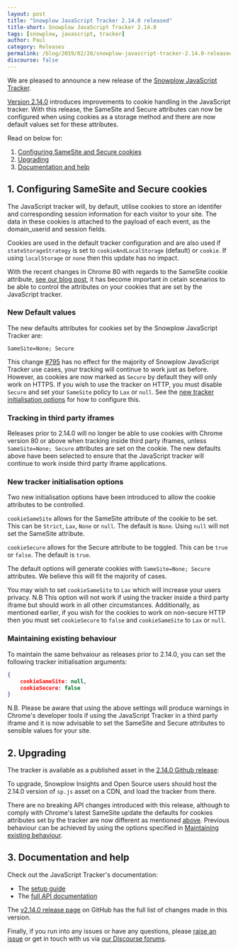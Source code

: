 ```yaml
---
layout: post
title: "Snowplow JavaScript Tracker 2.14.0 released"
title-short: Snowplow JavaScript Tracker 2.14.0
tags: [snowplow, javascript, tracker]
author: Paul
category: Releases
permalink: /blog/2019/02/28/snowplow-javascript-tracker-2.14.0-released/
discourse: false
---
```


We are pleased to announce a new release of the [Snowplow JavaScript Tracker][js-tracker].

[Version 2.14.0][2.14.0-tag] introduces improvements to cookie handling in the JavaScript tracker. With this release, the SameSite and Secure attributes can now be configured when using cookies as a storage method and there are now default values set for these attributes.

Read on below for:

1. [Configuring SameSite and Secure cookies](#1.-configuring-samesite-and-secure-cookies)
2. [Upgrading](#2.-upgrading)
3. [Documentation and help](#3.-documentation-and-help)

<!--more-->

## 1. Configuring SameSite and Secure cookies

The JavaScript tracker will, by default, utilise cookies to store an identifer and corresponding session information for each visitor to your site. The data in these cookies is attached to the payload of each event, as the domain_userid and session fields.

Cookies are used in the default tracker configuration and are also used if `stateStorageStrategy` is set to `cookieAndLocalStorage` (default) or `cookie`. If using `localStorage` or `none` then this update has no impact.

With the recent changes in Chrome 80 with regards to the SameSite cookie attribute, [see our blog post][samesite-cookie-update], it has become important in cetain scenarios to be able to control the attributes on your cookies that are set by the JavaScript tracker.

### New Default values

The new defaults attributes for cookies set by the Snowplow JavaScript Tracker are:

```text
SameSite=None; Secure
```

This change [#795][795] has no effect for the majority of Snowplow JavaScript Tracker use cases, your tracking will continue to work just as before. However, as cookies are now marked as `Secure` by default they will only work on HTTPS. If you wish to use the tracker on HTTP, you must disable `Secure` and set your `SameSite` policy to `Lax` or `null`. See the [new tracker initialisation options](#new-tracker-initialisation-options) for how to configure this.

### Tracking in third party iframes

Releases prior to 2.14.0 will no longer be able to use cookies with Chrome version 80 or above when tracking inside third party iframes, unless `SameSite=None; Secure` attributes are set on the cookie. The new defaults above have been selected to ensure that the JavaScript tracker will continue to work inside third party iframe applications.

### New tracker initialisation options

Two new initialisation options have been introduced to allow the cookie attributes to be controlled.

`cookieSameSite` allows for the SameSite attribute of the cookie to be set. This can be `Strict`, `Lax`, `None` or `null`. The default is `None`. Using `null` will not set the SameSite attribute.

`cookieSecure` allows for the Secure attribute to be toggled. This can be `true` or `false`. The default is `true`.

The default options will generate cookies with `SameSite=None; Secure` attributes. We believe this will fit the majority of cases.

You may wish to set `cookieSameSite` to `Lax` which will increase your users privacy. N.B This option will not work if using the tracker inside a third party iframe but should work in all other circumstances.
Additionally, as mentioned earlier, if you wish for the cookies to work on non-secure HTTP then you must set `cookieSecure` to `false` and `cookieSameSite` to `Lax` or `null`.

### Maintaining existing behaviour

To maintain the same behvaiour as releases prior to 2.14.0, you can set the following tracker initialisation arguments:

```json
{
    cookieSameSite: null,
    cookieSecure: false
}
```

N.B. Please be aware that using the above settings will produce warnings in Chrome's developer tools if using the JavaScript Tracker in a third party iframe and it is now advisable to set the SameSite and Secure attributes to sensible values for your site.

## 2. Upgrading

The tracker is available as a published asset in the [2.14.0 Github release][2.14.0-tag]:

To upgrade, Snowplow Insights and Open Source users should host the 2.14.0 version of `sp.js` asset on a CDN, and load the tracker from there.

There are no breaking API changes introduced with this release, although to comply with Chrome's latest SameSite update the defaults for cookies attributes set by the tracker are now different as mentioned [above](#1.-configuring-samesite-and-secure-cookies). Previous behaviour can be achieved by using the options specified in [Maintaining existing behaviour](#maintaining-existing-behaviour).

## 3. Documentation and help

Check out the JavaScript Tracker's documentation:

* The [setup guide][setup]
* The [full API documentation][docs]

The [v2.14.0 release page][2.14.0-tag] on GitHub has the full list of changes made in this version.

Finally, if you run into any issues or have any questions, please
[raise an issue][issues] or get in touch with us via [our Discourse forums][forums].

[js-tracker]: https://github.com/snowplow/snowplow-javascript-tracker
[2.14.0-tag]: https://github.com/snowplow/snowplow-javascript-tracker/releases/tag/2.14.0
[samesite-cookie-update]: https://snowplowanalytics.com/blog/2020/02/17/understanding-the-samesite-cookie-update/
[setup]: https://github.com/snowplow/snowplow/wiki/Javascript-tracker-setup
[issues]: https://github.com/snowplow/snowplow-javascript-tracker/issues
[forums]: https://discourse.snowplowanalytics.com/
[docs]: https://github.com/snowplow/snowplow/wiki/1-General-parameters-for-the-Javascript-tracker
[795]: https://github.com/snowplow/snowplow-javascript-tracker/issues/795
